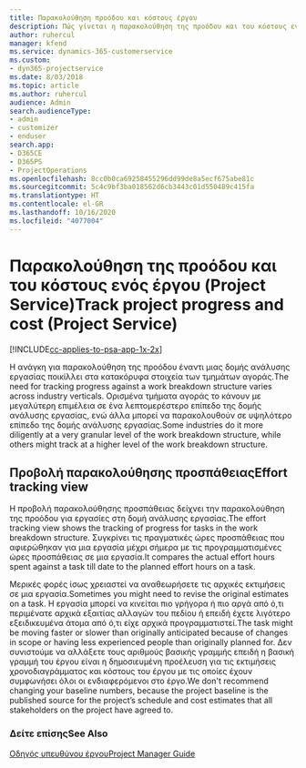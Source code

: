 ```yaml
---
title: Παρακολούθηση προόδου και κόστους έργου
description: Πώς γίνεται η παρακολούθηση της προόδου και του κόστους ενός έργου στο Project Service
author: ruhercul
manager: kfend
ms.service: dynamics-365-customerservice
ms.custom:
- dyn365-projectservice
ms.date: 8/03/2018
ms.topic: article
ms.author: ruhercul
audience: Admin
search.audienceType:
- admin
- customizer
- enduser
search.app:
- D365CE
- D365PS
- ProjectOperations
ms.openlocfilehash: 8cc0b0ca69258455296dd99de8a5ecf675abe81c
ms.sourcegitcommit: 5c4c9bf3ba018562d6cb3443c01d550489c415fa
ms.translationtype: HT
ms.contentlocale: el-GR
ms.lasthandoff: 10/16/2020
ms.locfileid: "4077004"
---
```

# <a name="track-project-progress-and-cost-project-service"></a><span data-ttu-id="06626-103">Παρακολούθηση της προόδου και του κόστους ενός έργου (Project Service)</span><span class="sxs-lookup"><span data-stu-id="06626-103">Track project progress and cost (Project Service)</span></span>

[!INCLUDE[cc-applies-to-psa-app-1x-2x](../includes/cc-applies-to-psa-app-1x-2x.md)]

<span data-ttu-id="06626-104">Η ανάγκη για παρακολούθηση της προόδου έναντι μιας δομής ανάλυσης εργασίας ποικίλλει στα κατακόρυφα στοιχεία των τμημάτων αγοράς.</span><span class="sxs-lookup"><span data-stu-id="06626-104">The need for tracking progress against a work breakdown structure varies across industry verticals.</span></span> <span data-ttu-id="06626-105">Ορισμένα τμήματα αγοράς το κάνουν με μεγαλύτερη επιμέλεια σε ένα λεπτομερέστερο επίπεδο της δομής ανάλυσης εργασίας, ενώ άλλα μπορεί να παρακολουθούν σε υψηλότερο επίπεδο της δομής ανάλυσης εργασίας.</span><span class="sxs-lookup"><span data-stu-id="06626-105">Some industries do it more diligently at a very granular level of the work breakdown structure, while others might track at a higher level of the work breakdown structure.</span></span>  
  
## <a name="effort-tracking-view"></a><span data-ttu-id="06626-106">Προβολή παρακολούθησης προσπάθειας</span><span class="sxs-lookup"><span data-stu-id="06626-106">Effort tracking view</span></span>  
<span data-ttu-id="06626-107">Η προβολή παρακολούθησης προσπάθειας δείχνει την παρακολούθηση της προόδου για εργασίες στη δομή ανάλυσης εργασίας.</span><span class="sxs-lookup"><span data-stu-id="06626-107">The effort tracking view shows the tracking of progress for tasks in the work breakdown structure.</span></span> <span data-ttu-id="06626-108">Συγκρίνει τις πραγματικές ώρες προσπάθειας που αφιερώθηκαν για μια εργασία μέχρι σήμερα με τις προγραμματισμένες ώρες προσπάθειας σε μια εργασία.</span><span class="sxs-lookup"><span data-stu-id="06626-108">It compares the actual effort hours spent against a task till date to the planned effort hours on a task.</span></span>  
  
<span data-ttu-id="06626-109">Μερικές φορές ίσως χρειαστεί να αναθεωρήσετε τις αρχικές εκτιμήσεις σε μια εργασία.</span><span class="sxs-lookup"><span data-stu-id="06626-109">Sometimes you might need to revise the original estimates on a task.</span></span> <span data-ttu-id="06626-110">Η εργασία μπορεί να κινείται πιο γρήγορα ή πιο αργά από ό,τι περιμένατε αρχικά εξαιτίας αλλαγών του πεδίου ή επειδή έχετε λιγότερο εξειδικευμένα άτομα από ό,τι είχε αρχικά προγραμματιστεί.</span><span class="sxs-lookup"><span data-stu-id="06626-110">The task might be moving faster or slower than originally anticipated because of changes in scope or having less experienced people than originally planned for.</span></span> <span data-ttu-id="06626-111">Δεν συνιστούμε να αλλάξετε τους αριθμούς βασικής γραμμής επειδή η βασική γραμμή του έργου είναι η δημοσιευμένη προέλευση για τις εκτιμήσεις χρονοδιαγράμματος και κόστους του έργου με τις οποίες έχουν συμφωνήσει όλοι οι ενδιαφερόμενοι στο έργο.</span><span class="sxs-lookup"><span data-stu-id="06626-111">We don't recommend changing your baseline numbers, because the project baseline is the published source for the project’s schedule and cost estimates that all stakeholders on the project have agreed to.</span></span>  
  
### <a name="see-also"></a><span data-ttu-id="06626-112">Δείτε επίσης</span><span class="sxs-lookup"><span data-stu-id="06626-112">See Also</span></span>  
 [<span data-ttu-id="06626-113">Οδηγός υπευθύνου έργου</span><span class="sxs-lookup"><span data-stu-id="06626-113">Project Manager Guide</span></span>](../psa/project-manager-guide.md)
